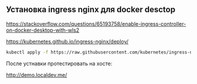 ## Установка ingress nginx для docker desctop

https://stackoverflow.com/questions/65193758/enable-ingress-controller-on-docker-desktop-with-wls2

https://kubernetes.github.io/ingress-nginx/deploy/

```bash
kubectl apply -f https://raw.githubusercontent.com/kubernetes/ingress-nginx/controller-v1.5.1/deploy/static/provider/cloud/deploy.yaml
```

После устнавки протестировать на хосте:

http://demo.localdev.me/
